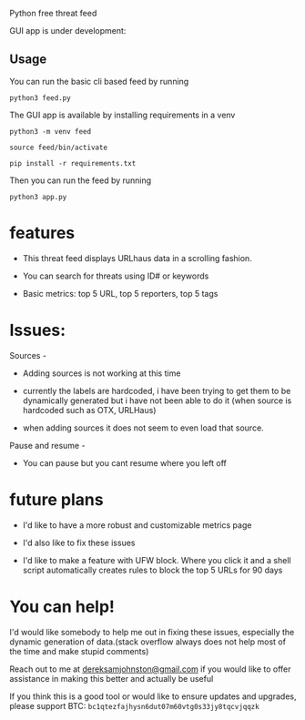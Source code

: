 Python free threat feed


GUI app is under development:

## Usage

You can run the basic cli based feed by running 

`python3 feed.py`

The GUI app is available by installing requirements in a venv

`python3 -m venv feed`

`source feed/bin/activate`

`pip install -r requirements.txt`

Then you can run the feed by running

`python3 app.py`

# features

- This threat feed displays URLhaus data in a scrolling fashion.

- You can search for threats using ID# or keywords

- Basic metrics: top 5 URL, top 5 reporters, top 5 tags



# Issues:

Sources - 
- Adding sources is not working at this time

- currently the labels are hardcoded, i have been trying to get them to be dynamically generated but i have not been able to do it (when source is hardcoded such as OTX, URLHaus)

- when adding sources it does not seem to even load that source.

Pause and resume - 

- You can pause but you cant resume where you left off


# future plans

- I'd like to have a more robust and customizable metrics page
  
- I'd also like to fix these issues

- I'd like to make a feature with UFW block. Where you click it and a shell script automatically creates rules to block the top 5 URLs for 90 days


# You can help!

I'd would like somebody to help me out in fixing these issues, especially the dynamic generation of data.(stack overflow always does not help most of the time and make stupid comments)

Reach out to me at dereksamjohnston@gmail.com if you would like to offer assistance in making this better and actually be useful

If you think this is a good tool or would like to ensure updates and upgrades, please support BTC: `bc1qtezfajhysn6dut07m60vtg0s33jy8tqcvjqqzk`
